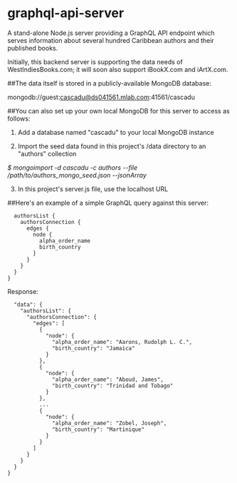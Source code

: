 # graphql-api-server

A stand-alone Node.js server providing a GraphQL API endpoint which serves information about several hundred Caribbean authors and their published books.

Initially, this backend server is supporting the data needs of WestIndiesBooks.com; it will soon also support iBookX.com and iArtX.com.

##The data itself is stored in a publicly-available MongoDB database:

mongodb://guest:cascadu@ds041561.mlab.com:41561/cascadu

##You can also set up your own local MongoDB for this server to access as follows:

1) Add a database named "cascadu" to your local MongoDB instance

2) Import the seed data found in this project's /data directory to an "authors" collection

*$ mongoimport -d cascadu -c authors --file /path/to/authors_mongo_seed.json --jsonArray*

3) In this project's server.js file, use the localhost URL


##Here's an example of a simple GraphQL query against this server:

```{
  authorsList {
    authorsConnection {
      edges {
        node {
          alpha_order_name
          birth_country
        }
      }
    }
  }
}
```
Response:

```{
  "data": {
    "authorsList": {
      "authorsConnection": {
        "edges": [
          {
            "node": {
              "alpha_order_name": "Aarons, Rudolph L. C.",
              "birth_country": "Jamaica"
            }
          },
          {
            "node": {
              "alpha_order_name": "Aboud, James",
              "birth_country": "Trinidad and Tobago"
            }
          },
          ...
          {
            "node": {
              "alpha_order_name": "Zobel, Joseph",
              "birth_country": "Martinique"
            }
          }
        ]
      }
    }
  }
}
```

